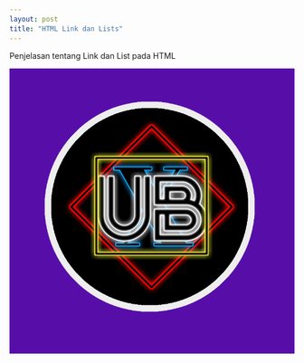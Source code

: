 ```yaml
---
layout: post
title: "HTML Link dan Lists"
---
```


Penjelasan tentang Link dan List pada HTML

![HTML Link dan Lists](/assets/images/logo.png)
